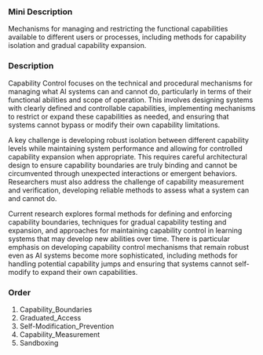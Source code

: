 ### Mini Description

Mechanisms for managing and restricting the functional capabilities available to different users or processes, including methods for capability isolation and gradual capability expansion.

### Description

Capability Control focuses on the technical and procedural mechanisms for managing what AI systems can and cannot do, particularly in terms of their functional abilities and scope of operation. This involves designing systems with clearly defined and controllable capabilities, implementing mechanisms to restrict or expand these capabilities as needed, and ensuring that systems cannot bypass or modify their own capability limitations.

A key challenge is developing robust isolation between different capability levels while maintaining system performance and allowing for controlled capability expansion when appropriate. This requires careful architectural design to ensure capability boundaries are truly binding and cannot be circumvented through unexpected interactions or emergent behaviors. Researchers must also address the challenge of capability measurement and verification, developing reliable methods to assess what a system can and cannot do.

Current research explores formal methods for defining and enforcing capability boundaries, techniques for gradual capability testing and expansion, and approaches for maintaining capability control in learning systems that may develop new abilities over time. There is particular emphasis on developing capability control mechanisms that remain robust even as AI systems become more sophisticated, including methods for handling potential capability jumps and ensuring that systems cannot self-modify to expand their own capabilities.

### Order

1. Capability_Boundaries
2. Graduated_Access
3. Self-Modification_Prevention
4. Capability_Measurement
5. Sandboxing
